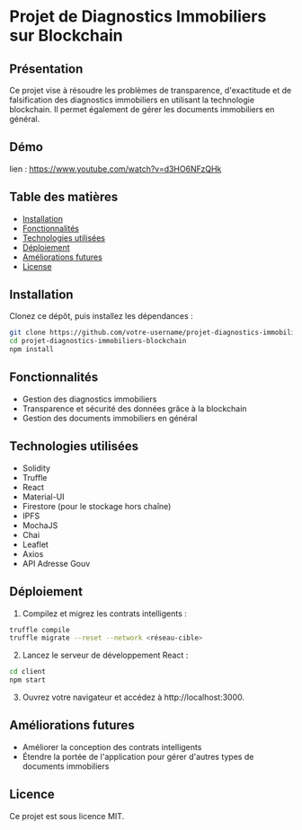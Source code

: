 # Projet de Diagnostics Immobiliers sur Blockchain

## Présentation

Ce projet vise à résoudre les problèmes de transparence, d'exactitude et de falsification des diagnostics immobiliers en utilisant la technologie blockchain. Il permet également de gérer les documents immobiliers en général.

## Démo

lien : https://www.youtube.com/watch?v=d3HO6NFzQHk

## Table des matières

- [Installation](#installation)
- [Fonctionnalités](#fonctionnalités)
- [Technologies utilisées](#technologies-utilisées)
- [Déploiement](#déploiement)
- [Améliorations futures](#améliorations-futures)
- [License](#license)

## Installation

Clonez ce dépôt, puis installez les dépendances :

```bash
git clone https://github.com/votre-username/projet-diagnostics-immobiliers-blockchain.git
cd projet-diagnostics-immobiliers-blockchain
npm install
```

## Fonctionnalités

- Gestion des diagnostics immobiliers
- Transparence et sécurité des données grâce à la blockchain
- Gestion des documents immobiliers en général

## Technologies utilisées

- Solidity
- Truffle
- React
- Material-UI
- Firestore (pour le stockage hors chaîne)
- IPFS
- MochaJS
- Chai
- Leaflet
- Axios
- API Adresse Gouv

## Déploiement

1. Compilez et migrez les contrats intelligents :

```bash
truffle compile
truffle migrate --reset --network <réseau-cible>
```


2. Lancez le serveur de développement React :

```bash
cd client
npm start
```

3. Ouvrez votre navigateur et accédez à http://localhost:3000.


## Améliorations futures
- Améliorer la conception des contrats intelligents
- Étendre la portée de l'application pour gérer d'autres types de documents immobiliers

## Licence
Ce projet est sous licence MIT.